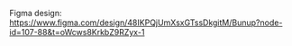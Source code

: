 Figma design: <https://www.figma.com/design/48IKPQjUmXsxGTssDkgitM/Bunup?node-id=107-88&t=oWcws8KrkbZ9RZyx-1>
